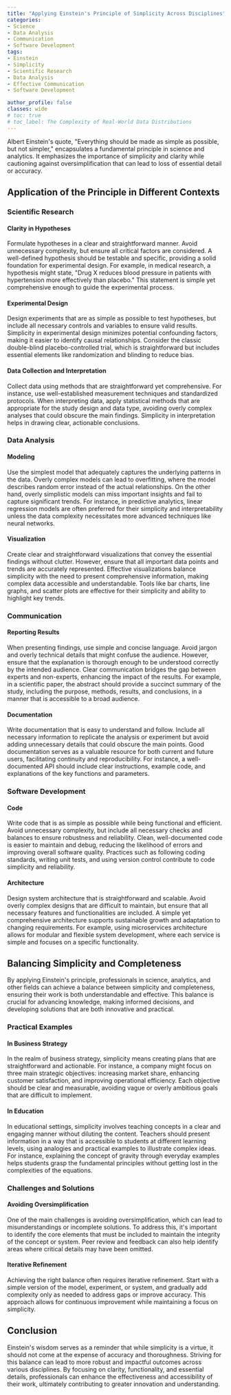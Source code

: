 ```yaml
---
title: "Applying Einstein's Principle of Simplicity Across Disciplines"
categories:
- Science
- Data Analysis
- Communication
- Software Development
tags:
- Einstein
- Simplicity
- Scientific Research
- Data Analysis
- Effective Communication
- Software Development

author_profile: false
classes: wide
# toc: true
# toc_label: The Complexity of Real-World Data Distributions
---
```


Albert Einstein's quote, "Everything should be made as simple as possible, but not simpler," encapsulates a fundamental principle in science and analytics. It emphasizes the importance of simplicity and clarity while cautioning against oversimplification that can lead to loss of essential detail or accuracy.

## Application of the Principle in Different Contexts

### Scientific Research

#### Clarity in Hypotheses

Formulate hypotheses in a clear and straightforward manner. Avoid unnecessary complexity, but ensure all critical factors are considered. A well-defined hypothesis should be testable and specific, providing a solid foundation for experimental design. For example, in medical research, a hypothesis might state, "Drug X reduces blood pressure in patients with hypertension more effectively than placebo." This statement is simple yet comprehensive enough to guide the experimental process.

#### Experimental Design

Design experiments that are as simple as possible to test hypotheses, but include all necessary controls and variables to ensure valid results. Simplicity in experimental design minimizes potential confounding factors, making it easier to identify causal relationships. Consider the classic double-blind placebo-controlled trial, which is straightforward but includes essential elements like randomization and blinding to reduce bias.

#### Data Collection and Interpretation

Collect data using methods that are straightforward yet comprehensive. For instance, use well-established measurement techniques and standardized protocols. When interpreting data, apply statistical methods that are appropriate for the study design and data type, avoiding overly complex analyses that could obscure the main findings. Simplicity in interpretation helps in drawing clear, actionable conclusions.

### Data Analysis

#### Modeling

Use the simplest model that adequately captures the underlying patterns in the data. Overly complex models can lead to overfitting, where the model describes random error instead of the actual relationships. On the other hand, overly simplistic models can miss important insights and fail to capture significant trends. For instance, in predictive analytics, linear regression models are often preferred for their simplicity and interpretability unless the data complexity necessitates more advanced techniques like neural networks.

#### Visualization

Create clear and straightforward visualizations that convey the essential findings without clutter. However, ensure that all important data points and trends are accurately represented. Effective visualizations balance simplicity with the need to present comprehensive information, making complex data accessible and understandable. Tools like bar charts, line graphs, and scatter plots are effective for their simplicity and ability to highlight key trends.

### Communication

#### Reporting Results

When presenting findings, use simple and concise language. Avoid jargon and overly technical details that might confuse the audience. However, ensure that the explanation is thorough enough to be understood correctly by the intended audience. Clear communication bridges the gap between experts and non-experts, enhancing the impact of the results. For example, in a scientific paper, the abstract should provide a succinct summary of the study, including the purpose, methods, results, and conclusions, in a manner that is accessible to a broad audience.

#### Documentation

Write documentation that is easy to understand and follow. Include all necessary information to replicate the analysis or experiment but avoid adding unnecessary details that could obscure the main points. Good documentation serves as a valuable resource for both current and future users, facilitating continuity and reproducibility. For instance, a well-documented API should include clear instructions, example code, and explanations of the key functions and parameters.

### Software Development

#### Code

Write code that is as simple as possible while being functional and efficient. Avoid unnecessary complexity, but include all necessary checks and balances to ensure robustness and reliability. Clean, well-documented code is easier to maintain and debug, reducing the likelihood of errors and improving overall software quality. Practices such as following coding standards, writing unit tests, and using version control contribute to code simplicity and reliability.

#### Architecture

Design system architecture that is straightforward and scalable. Avoid overly complex designs that are difficult to maintain, but ensure that all necessary features and functionalities are included. A simple yet comprehensive architecture supports sustainable growth and adaptation to changing requirements. For example, using microservices architecture allows for modular and flexible system development, where each service is simple and focuses on a specific functionality.

## Balancing Simplicity and Completeness

By applying Einstein's principle, professionals in science, analytics, and other fields can achieve a balance between simplicity and completeness, ensuring their work is both understandable and effective. This balance is crucial for advancing knowledge, making informed decisions, and developing solutions that are both innovative and practical.

### Practical Examples

#### In Business Strategy

In the realm of business strategy, simplicity means creating plans that are straightforward and actionable. For instance, a company might focus on three main strategic objectives: increasing market share, enhancing customer satisfaction, and improving operational efficiency. Each objective should be clear and measurable, avoiding vague or overly ambitious goals that are difficult to implement.

#### In Education

In educational settings, simplicity involves teaching concepts in a clear and engaging manner without diluting the content. Teachers should present information in a way that is accessible to students at different learning levels, using analogies and practical examples to illustrate complex ideas. For instance, explaining the concept of gravity through everyday examples helps students grasp the fundamental principles without getting lost in the complexities of the equations.

### Challenges and Solutions

#### Avoiding Oversimplification

One of the main challenges is avoiding oversimplification, which can lead to misunderstandings or incomplete solutions. To address this, it's important to identify the core elements that must be included to maintain the integrity of the concept or system. Peer review and feedback can also help identify areas where critical details may have been omitted.

#### Iterative Refinement

Achieving the right balance often requires iterative refinement. Start with a simple version of the model, experiment, or system, and gradually add complexity only as needed to address gaps or improve accuracy. This approach allows for continuous improvement while maintaining a focus on simplicity.

## Conclusion

Einstein's wisdom serves as a reminder that while simplicity is a virtue, it should not come at the expense of accuracy and thoroughness. Striving for this balance can lead to more robust and impactful outcomes across various disciplines. By focusing on clarity, functionality, and essential details, professionals can enhance the effectiveness and accessibility of their work, ultimately contributing to greater innovation and understanding.
